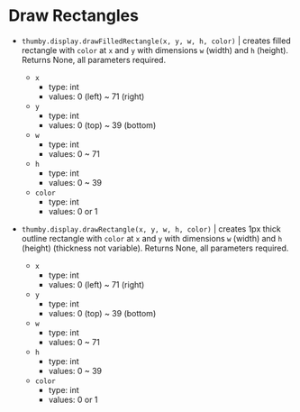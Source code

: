 # Draw Rectangles

* `thumby.display.drawFilledRectangle(x, y, w, h, color)` | creates filled rectangle with `color` at `x` and `y` with dimensions `w` (width) and `h` (height). Returns None, all parameters required.
    * `x`
        * type: int
        * values: 0 (left) ~ 71 (right)
    * `y`
        * type: int
        * values: 0 (top) ~ 39 (bottom)
    * `w`
        * type: int
        * values: 0 ~ 71
    * `h`
        * type: int
        * values: 0 ~ 39
    * `color`
        * type: int
        * values: 0 or 1

        
* `thumby.display.drawRectangle(x, y, w, h, color)` | creates 1px thick outline rectangle with `color` at `x` and `y` with dimensions `w` (width) and `h` (height) (thickness not variable). Returns None, all parameters required.
    * `x`
        * type: int
        * values: 0 (left) ~ 71 (right)
    * `y`
        * type: int
        * values: 0 (top) ~ 39 (bottom)
    * `w`
        * type: int
        * values: 0 ~ 71
    * `h`
        * type: int
        * values: 0 ~ 39
    * `color`
        * type: int
        * values: 0 or 1